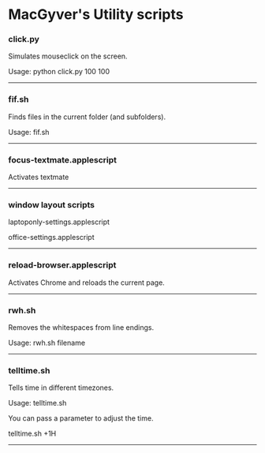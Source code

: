MacGyver's Utility scripts
===========================

### click.py
 Simulates mouseclick on the screen.

 Usage: python click.py 100 100

 ------------------------------------------
### fif.sh
 Finds files in the current folder (and subfolders).

 Usage: fif.sh

 ---------------------------------------
### focus-textmate.applescript
 Activates textmate

 ---------------------------------------
### window layout scripts
 laptoponly-settings.applescript

 office-settings.applescript

 ---------------------------------------
### reload-browser.applescript
 Activates Chrome and reloads the current page.

 ---------------------------------------
### rwh.sh
 Removes the whitespaces from line endings.

 Usage: rwh.sh filename

 ---------------------------------------
### telltime.sh
 Tells time in different timezones.

 Usage: telltime.sh

 You can pass a parameter to adjust the time.
 
 telltime.sh +1H

 ---------------------------------------